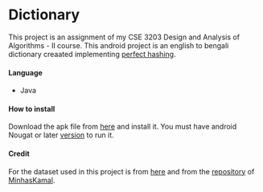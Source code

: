 # Dictionary

This project is an assignment of my CSE 3203 Design and Analysis of Algorithms - II course. This android project is an english to bengali dictionary creaated implementing [perfect hashing](https://xlinux.nist.gov/dads/HTML/perfecthash.html).

#### Language
- Java

#### How to install
Download the apk file from [here](https://drive.google.com/file/d/1cT0X-8o8ZywOmjfzkGAYCS6lUONPqFmF/view?usp=sharing) and install it.
You must have android Nougat or later [version](https://www.javatpoint.com/android-versions) to run it.

#### Credit 
For the dataset used in this project is from [here](https://raw.githubusercontent.com/rahathossain690/Hash-Dictionary/master/src/Hash_dictionary/E2Bdataset.json) and from the [repository](https://github.com/MinhasKamal/BengaliDictionary) of [MinhasKamal](https://github.com/MinhasKamal).
